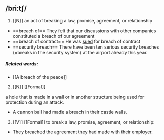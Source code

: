 ## /briːtʃ/ 
1. [[N]]
an act of breaking a law, promise, agreement, or relationship

- ==breach of==
They felt that our discussions with other companies constituted a breach of our agreement
- ==breach of contract==
He was [sued](Sue) for breach of contract
- ==security breach==
There have been ten serious security breaches (=breaks in the security system) at the airport already this year.

##### Related words:
- [[A breach of the peace]]

2. [[N]] [[Formal]]

a hole that is made in a wall or in another structure being used for protection during an attack.

- A cannon ball had made a breach in their castle walls.

3. [[V]] [[Formal]]
to break a law, promise, agreement, or relationship:

- They breached the agreement they had made with their employer.